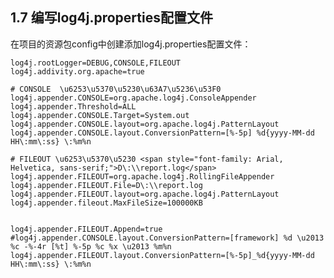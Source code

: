 ## 1.7 编写log4j.properties配置文件

在项目的资源包config中创建添加log4j.properties配置文件：

	log4j.rootLogger=DEBUG,CONSOLE,FILEOUT 
	log4j.addivity.org.apache=true
	
	# CONSOLE  \u6253\u5370\u5230\u63A7\u5236\u53F0
	log4j.appender.CONSOLE=org.apache.log4j.ConsoleAppender
	log4j.appender.Threshold=ALL
	log4j.appender.CONSOLE.Target=System.out
	log4j.appender.CONSOLE.layout=org.apache.log4j.PatternLayout
	log4j.appender.CONSOLE.layout.ConversionPattern=[%-5p] %d{yyyy-MM-dd HH\:mm\:ss} \:%m%n
	
	# FILEOUT \u6253\u5370\u5230 <span style="font-family: Arial, Helvetica, sans-serif;">D\:\\report.log</span>
	log4j.appender.FILEOUT=org.apache.log4j.RollingFileAppender
	log4j.appender.FILEOUT.File=D\:\\report.log
	log4j.appender.FILEOUT.layout=org.apache.log4j.PatternLayout
	log4j.appender.fileout.MaxFileSize=100000KB
	
	
	log4j.appender.FILEOUT.Append=true
	#log4j.appender.CONSOLE.layout.ConversionPattern=[framework] %d \u2013 %c -%-4r [%t] %-5p %c %x \u2013 %m%n
	log4j.appender.FILEOUT.layout.ConversionPattern=[%-5p]_%d{yyyy-MM-dd HH\:mm\:ss} \:%m%n